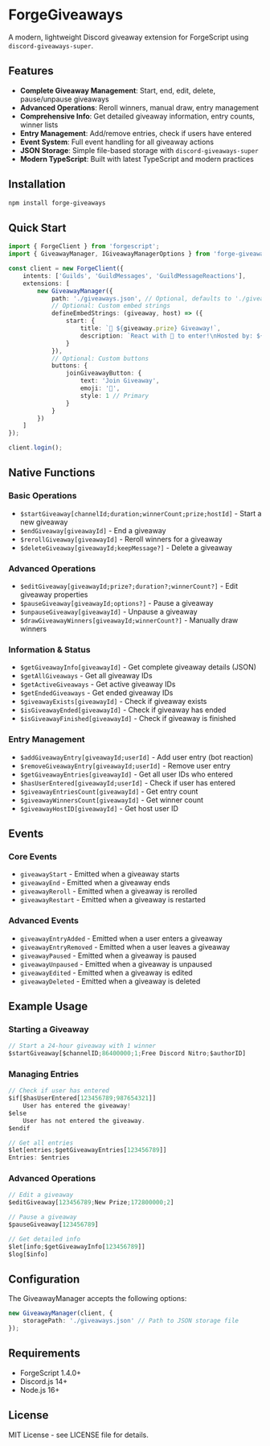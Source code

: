 # ForgeGiveaways

A modern, lightweight Discord giveaway extension for ForgeScript using `discord-giveaways-super`.

## Features

- **Complete Giveaway Management**: Start, end, edit, delete, pause/unpause giveaways
- **Advanced Operations**: Reroll winners, manual draw, entry management
- **Comprehensive Info**: Get detailed giveaway information, entry counts, winner lists
- **Entry Management**: Add/remove entries, check if users have entered
- **Event System**: Full event handling for all giveaway actions
- **JSON Storage**: Simple file-based storage with `discord-giveaways-super`
- **Modern TypeScript**: Built with latest TypeScript and modern practices

## Installation

```bash
npm install forge-giveaways
```

## Quick Start

```typescript
import { ForgeClient } from 'forgescript';
import { GiveawayManager, IGiveawayManagerOptions } from 'forge-giveaways';

const client = new ForgeClient({
    intents: ['Guilds', 'GuildMessages', 'GuildMessageReactions'],
    extensions: [
        new GiveawayManager({
            path: './giveaways.json', // Optional, defaults to './giveaways.json'
            // Optional: Custom embed strings
            defineEmbedStrings: (giveaway, host) => ({
                start: {
                    title: `🎉 ${giveaway.prize} Giveaway!`,
                    description: `React with 🎉 to enter!\nHosted by: ${host.username}\nEnds: <t:${giveaway.endAt}:R>`
                }
            }),
            // Optional: Custom buttons
            buttons: {
                joinGiveawayButton: {
                    text: 'Join Giveaway',
                    emoji: '🎉',
                    style: 1 // Primary
                }
            }
        })
    ]
});

client.login();
```

## Native Functions

### Basic Operations
- `$startGiveaway[channelId;duration;winnerCount;prize;hostId]` - Start a new giveaway
- `$endGiveaway[giveawayId]` - End a giveaway
- `$rerollGiveaway[giveawayId]` - Reroll winners for a giveaway
- `$deleteGiveaway[giveawayId;keepMessage?]` - Delete a giveaway

### Advanced Operations
- `$editGiveaway[giveawayId;prize?;duration?;winnerCount?]` - Edit giveaway properties
- `$pauseGiveaway[giveawayId;options?]` - Pause a giveaway
- `$unpauseGiveaway[giveawayId]` - Unpause a giveaway
- `$drawGiveawayWinners[giveawayId;winnerCount?]` - Manually draw winners

### Information & Status
- `$getGiveawayInfo[giveawayId]` - Get complete giveaway details (JSON)
- `$getAllGiveaways` - Get all giveaway IDs
- `$getActiveGiveaways` - Get active giveaway IDs
- `$getEndedGiveaways` - Get ended giveaway IDs
- `$giveawayExists[giveawayId]` - Check if giveaway exists
- `$isGiveawayEnded[giveawayId]` - Check if giveaway has ended
- `$isGiveawayFinished[giveawayId]` - Check if giveaway is finished

### Entry Management
- `$addGiveawayEntry[giveawayId;userId]` - Add user entry (bot reaction)
- `$removeGiveawayEntry[giveawayId;userId]` - Remove user entry
- `$getGiveawayEntries[giveawayId]` - Get all user IDs who entered
- `$hasUserEntered[giveawayId;userId]` - Check if user has entered
- `$giveawayEntriesCount[giveawayId]` - Get entry count
- `$giveawayWinnersCount[giveawayId]` - Get winner count
- `$giveawayHostID[giveawayId]` - Get host user ID

## Events

### Core Events
- `giveawayStart` - Emitted when a giveaway starts
- `giveawayEnd` - Emitted when a giveaway ends
- `giveawayReroll` - Emitted when a giveaway is rerolled
- `giveawayRestart` - Emitted when a giveaway is restarted

### Advanced Events
- `giveawayEntryAdded` - Emitted when a user enters a giveaway
- `giveawayEntryRemoved` - Emitted when a user leaves a giveaway
- `giveawayPaused` - Emitted when a giveaway is paused
- `giveawayUnpaused` - Emitted when a giveaway is unpaused
- `giveawayEdited` - Emitted when a giveaway is edited
- `giveawayDeleted` - Emitted when a giveaway is deleted

## Example Usage

### Starting a Giveaway
```typescript
// Start a 24-hour giveaway with 1 winner
$startGiveaway[$channelID;86400000;1;Free Discord Nitro;$authorID]
```

### Managing Entries
```typescript
// Check if user has entered
$if[$hasUserEntered[123456789;987654321]]
    User has entered the giveaway!
$else
    User has not entered the giveaway.
$endif

// Get all entries
$let[entries;$getGiveawayEntries[123456789]]
Entries: $entries
```

### Advanced Operations
```typescript
// Edit a giveaway
$editGiveaway[123456789;New Prize;172800000;2]

// Pause a giveaway
$pauseGiveaway[123456789]

// Get detailed info
$let[info;$getGiveawayInfo[123456789]]
$log[$info]
```

## Configuration

The GiveawayManager accepts the following options:

```typescript
new GiveawayManager(client, {
    storagePath: './giveaways.json' // Path to JSON storage file
});
```

## Requirements

- ForgeScript 1.4.0+
- Discord.js 14+
- Node.js 16+

## License

MIT License - see LICENSE file for details.